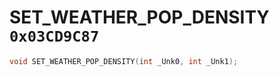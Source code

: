 # SET_WEATHER_POP_DENSITY `0x03CD9C87`

```cpp
void SET_WEATHER_POP_DENSITY(int _Unk0, int _Unk1);
```